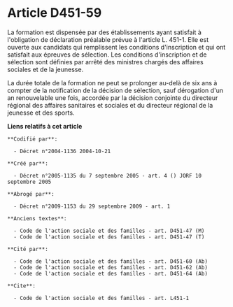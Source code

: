 # Article D451-59

La formation est dispensée par des établissements ayant satisfait à l'obligation de déclaration préalable prévue à l'article
L. 451-1. Elle est ouverte aux candidats qui remplissent les conditions d'inscription et qui ont satisfait aux épreuves de
sélection. Les conditions d'inscription et de sélection sont définies par arrêté des ministres chargés des affaires sociales
et de la jeunesse.

La durée totale de la formation ne peut se prolonger au-delà de six ans à compter de la notification de la décision de
sélection, sauf dérogation d'un an renouvelable une fois, accordée par la décision conjointe du directeur régional des
affaires sanitaires et sociales et du directeur régional de la jeunesse et des sports.

**Liens relatifs à cet article**

	**Codifié par**:

	  - Décret n°2004-1136 2004-10-21

	**Créé par**:

	  - Décret n°2005-1135 du 7 septembre 2005 - art. 4 () JORF 10 septembre 2005

	**Abrogé par**:

	  - Décret n°2009-1153 du 29 septembre 2009 - art. 1

	**Anciens textes**:

	  - Code de l'action sociale et des familles - art. D451-47 (M)
	  - Code de l'action sociale et des familles - art. D451-47 (T)

	**Cité par**:

	  - Code de l'action sociale et des familles - art. D451-60 (Ab)
	  - Code de l'action sociale et des familles - art. D451-62 (Ab)
	  - Code de l'action sociale et des familles - art. D451-64 (Ab)

	**Cite**:

	  - Code de l'action sociale et des familles - art. L451-1
